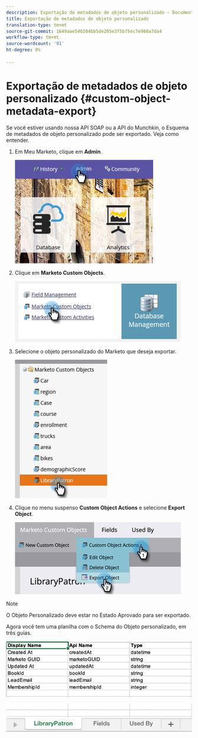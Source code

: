 ```yaml
---
description: Exportação de metadados de objeto personalizado - Documentos do Marketo - Documentação do produto
title: Exportação de metadados de objeto personalizado
translation-type: tm+mt
source-git-commit: 1649aae540204bb5de205e3f5b75ec7e968a7da4
workflow-type: tm+mt
source-wordcount: '91'
ht-degree: 0%

---
```



# Exportação de metadados de objeto personalizado {#custom-object-metadata-export}

Se você estiver usando nossa API SOAP ou a API do Munchkin, o Esquema de metadados de objeto personalizado pode ser exportado. Veja como entender.

1. Em Meu Marketo, clique em **Admin**.

   ![](assets/custom-object-metadata-export-1.png)

1. Clique em **Marketo Custom Objects**.

   ![](assets/custom-object-metadata-export-2.png)

1. Selecione o objeto personalizado do Marketo que deseja exportar.

   ![](assets/custom-object-metadata-export-3.png)

1. Clique no menu suspenso **Custom Object Actions** e selecione **Export Object**.

   ![](assets/custom-object-metadata-export-4.png)

>[!NOTE]
>
>O Objeto Personalizado deve estar no Estado Aprovado para ser exportado.

Agora você tem uma planilha com o Schema do Objeto personalizado, em três guias.

![](assets/custom-object-metadata-export-5.png)

![](assets/custom-object-metadata-export-6.png)
